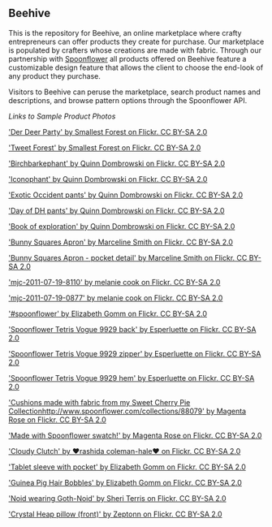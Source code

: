 ## Beehive

This is the repository for Beehive, an online marketplace where crafty entrepreneurs
can offer products they create for purchase. Our marketplace is populated by crafters
whose creations are made with fabric. Through our partnership with [Spoonflower](http://www.spoonflower.com/)
all products offered on Beehive feature a customizable design feature that allows the
client to choose the end-look of any product they purchase.

Visitors to Beehive can peruse the marketplace, search product names and descriptions,
and browse pattern options through the Spoonflower API.

_Links to Sample Product Photos_

['Der Deer Party' by Smallest Forest on Flickr. CC BY-SA 2.0](https://www.flickr.com/photos/book_wallah/15067431370/in/photolist-oXswpu-oXtdxo-n9DqJp-8DAqtM-9yyaje-h7W3nX-h7UzEx-h7UMHG-deNdC7-bSjpgH-8RVs6c-cib76u-943iji-cib9iE-dgtzJC-cib6m1-8yeooT-scSPpV-scSP6i-nUZD3W-at3eWQ-ceVM7s-asZCap-dsso1s-peVnrG-oXtdVs-qUukT2-ojvHR2-ohwSMS-dz2SpK-bY9kFb-7ZperL-dwPc8J-dwHFr8-84zAU8-5rZT9q-9iDLCE-eCSLbA-7UJStB-cib6wJ-bY935Y-74bECy-gyvmNj-9g4rz1-dgtzJ9-fdQbRF-cAkgQ5-88tPgx-bC6f3E-bHk3Nr/)

['Tweet Forest' by Smallest Forest on Flickr. CC BY-SA 2.0](https://www.flickr.com/photos/book_wallah/15253733182/in/photolist-peVnrG-oXtdVs-qUukT2-ojvHR2-ohwSMS-dz2SpK-bY9kFb-7ZperL-dwPc8J-dwHFr8-84zAU8-5rZT9q-9iDLCE-eCSLbA-7UJStB-cib6wJ-bY935Y-74bECy-gyvmNj-9g4rz1-dgtzJ9-fdQbRF-cAkgQ5-88tPgx-bC6f3E-bHk3Nr-cbMz8L-bQZVBZ-aehtzG-fcQdpq-ch1Fvf-mV6gHu-pYgCpE-camfyy-aPxGox-9wUfKd-9iADwz-9iADmF-8WdUyL-oZgih6-odtkHi-5U5Ap6-dgpbFV-cbhuVA-c9Ng41-dgpbEV-8VAwfU-8WcMaZ-8WfQrJ-8WcLsB/)

['Birchbarkephant' by Quinn Dombrowski on Flickr. CC BY-SA 2.0](https://www.flickr.com/photos/quinnanya/6504618177/in/photolist-aUMSng-azo6QA-eaSGuD-eaSGr8-8kCSYC-8ahoaX-e5gDjG-e5b1gt-9AWe4N-e9tthg-5s1EC7-8X3RhG-mUd4kB-bjSNFU-9ATkfT-9o58xH-8Svxyh-7QZYJy-daYNBB-p6o7aW-p6okge-p6ok6V-pnQPa7-dLH5Kt-poE4xw-8RYyCj-8VLdrP-zd8xyQ-bkRMku-8RVqbK-oEkWjB-8VUmfL-8VUko9-8Ssyfc-8SsxgD-pakupC-8W27pd-denntV-denmth-e91Whp-e97zRb-e6PMkA-e6J88D-e3c2sT-bcEoMk-aekgAK-aeo5hL-aeo5fA-aeo5bW-aekgr4)

['Iconophant' by Quinn Dombrowski on Flickr. CC BY-SA 2.0](https://www.flickr.com/photos/quinnanya/5646175954/in/photolist-9AW8ph-zxebnv-5U9X8y-8h54gh-e43dQ1-dWsEJS-pgJrRd-btUcwh-znqddq-cT5A49-f6ZrP7-asMU4D-fqYcoH-z87fqA-zdcAGX-zvAvtz-b1F6VR-dspnc4-f8BC6P-f5iAq8-dy5JiQ-b2yDRM-e8x8zx-bAgjH6-9z4ARU-5U5AjD-pgJr65-peJxaL-nx4t1v-e2BKQ4-8TtWd8-8TwXhh-86JKVa-86Jzht-86JqRP-86MBts-86JorK-86MwVh-86MwPE-86JkaT-86MwD5-fP9Wrr-aU3D7g-9ckKvd-e9ttwt-8VxuTz-8Vxujk-fEAj8K-e8Xq3t-e3WBnz)

['Exotic Occident pants' by Quinn Dombrowski on Flickr. CC BY-SA 2.0](https://www.flickr.com/photos/quinnanya/8628529747/in/photolist-e9tthg-5s1EC7-8X3RhG-mUd4kB-bjSNFU-9ATkfT-9o58xH-8Svxyh-7QZYJy-daYNBB-p6o7aW-p6okge-p6ok6V-pnQPa7-dLH5Kt-poE4xw-8RYyCj-8VLdrP-zd8xyQ-bkRMku-8RVqbK-oEkWjB-8VUmfL-8VUko9-8Ssyfc-8SsxgD-pakupC-8W27pd-denntV-denmth-e91Whp-e97zRb-e6PMkA-e6J88D-e3c2sT-bcEoMk-aekgAK-aeo5hL-aeo5fA-aeo5bW-aekgr4-aeo58U-aeo57G-aekgnp-aeo55f-pnSomD-e5YZLg-b1Fps6-8QLwje-poE4dJ)

['Day of DH pants' by Quinn Dombrowski on Flickr. CC BY-SA 2.0](https://www.flickr.com/photos/quinnanya/13717945725/in/photolist-e9tthg-5s1EC7-8X3RhG-mUd4kB-bjSNFU-9ATkfT-9o58xH-8Svxyh-7QZYJy-daYNBB-p6o7aW-p6okge-p6ok6V-pnQPa7-dLH5Kt-poE4xw-8RYyCj-8VLdrP-zd8xyQ-bkRMku-8RVqbK-oEkWjB-8VUmfL-8VUko9-8Ssyfc-8SsxgD-pakupC-8W27pd-denntV-denmth-e91Whp-e97zRb-e6PMkA-e6J88D-e3c2sT-bcEoMk-aekgAK-aeo5hL-aeo5fA-aeo5bW-aekgr4-aeo58U-aeo57G-aekgnp-aeo55f-pnSomD-e5YZLg-b1Fps6-8QLwje-poE4dJ/)

['Book of exploration' by Quinn Dombrowski on Flickr. CC BY-SA 2.0](https://www.flickr.com/photos/quinnanya/21972553092/in/photolist-ztD5wh-ztDaJS-8Sswst-zspoMo-bWBVEv-byLCdD-bkRKt5-byLBEH-byLBgg-aYferv-aYfdV6-rf7YB4-rUtqYF-sbM6GL-rSAsBr-e3X7ww-e3RtXt-e2k2Pa-bkRMtY-bkRMbs-bkRLRE-byLDmc-bkRLgS-byLCHv-byLCzp-bkRKjw-aYfdGk-aYfdvH-yxFx85-am5L1q-7QWGPr-7QZYKE-7QZWzh-yxPSmt-ztCSCh-6p96t4-6pdeV3-bcErWR-bpp6pn-bjdURD-bjdUxH-bjdUgK-bjdU24-bjdTKF-bjdBGv-popjtT-pkQDvo-oXZY1e-8VPfXs-7WM6uQ/)

['Bunny Squares Apron' by Marceline Smith on Flickr. CC BY-SA 2.0](https://www.flickr.com/photos/diskant/17187240152/in/photolist-sbM6GL-rSAsBr-e3X7ww-e3RtXt-e2k2Pa-bkRMtY-bkRMbs-bkRLRE-byLDmc-bkRLgS-byLCHv-byLCzp-bkRKjw-aYfdGk-aYfdvH-yxFx85-am5L1q-7QWGPr-7QZYKE-7QZWzh-yxPSmt-ztCSCh-6p96t4-6pdeV3-bcErWR-bpp6pn-bjdURD-bjdUxH-bjdUgK-bjdU24-bjdTKF-bjdBGv-popjtT-pkQDvo-oXZY1e-8VPfXs-7WM6uQ-7Vckpq-f7rxdv-eahtKj-e2ZUUQ-e2ZUwE-dvBqbu-8VLf26-8VLefX-8VLc9Z-8VPeKN-8VPeeL-8VLac6-8VL8xM)

['Bunny Squares Apron - pocket detail' by Marceline Smith on Flickr. CC BY-SA 2.0](https://www.flickr.com/photos/diskant/16981467327/in/photolist-sbM6GL-rSAsBr-e3X7ww-e3RtXt-e2k2Pa-bkRMtY-bkRMbs-bkRLRE-byLDmc-bkRLgS-byLCHv-byLCzp-bkRKjw-aYfdGk-aYfdvH-yxFx85-am5L1q-7QWGPr-7QZYKE-7QZWzh-yxPSmt-ztCSCh-6p96t4-6pdeV3-bcErWR-bpp6pn-bjdURD-bjdUxH-bjdUgK-bjdU24-bjdTKF-bjdBGv-popjtT-pkQDvo-oXZY1e-8VPfXs-7WM6uQ-7Vckpq-f7rxdv-eahtKj-e2ZUUQ-e2ZUwE-dvBqbu-8VLf26-8VLefX-8VLc9Z-8VPeKN-8VPeeL-8VLac6-8VL8xM/)

['mjc-2011-07-19-8110' by melanie cook on Flickr. CC BY-SA 2.0](https://www.flickr.com/photos/wiccked/5956777607/in/photolist-a5o3sc-a5qUDN-6QZGyV-6R4KtN-6R4Kr5-6R4Kkw-6QZGmp-8yhrXh-8yhrxy-8yhrqu-8yeojz-8yeKKe-eWkJy9-oPjVo4-ozoFdt-oY46cr-oVrcDU-otFxzL-oznKxV-8zNqM6-pXVzxE-eR4YtV-oE6Nmy-owQBNQ-eWkLXo-eWkLQo-db1Z7Q-pXVmXQ-ozoDoX-db1Z6o-7z1iEc-oE6QLy-d8XCpq-8NJkpr-mSt3Ne-8vUebU-egQU9F-db1Z9L-db1Xjz-i8aZQs-6rTu8f-eR5pWh-77K1Zc-i3psGi-4YhNiu-bPGrgK-d8Cewh-i3qtKM-e3c27A-5Kszjm)

['mjc-2011-07-19-0877' by melanie cook on Flickr. CC BY-SA 2.0](https://www.flickr.com/photos/wiccked/5957336704/in/photolist-a5o3sc-a5qUDN-6QZGyV-6R4KtN-6R4Kr5-6R4Kkw-6QZGmp-8yhrXh-8yhrxy-8yhrqu-8yeojz-8yeKKe-eWkJy9-oPjVo4-ozoFdt-oY46cr-oVrcDU-otFxzL-oznKxV-8zNqM6-pXVzxE-eR4YtV-oE6Nmy-owQBNQ-eWkLXo-eWkLQo-db1Z7Q-pXVmXQ-ozoDoX-db1Z6o-7z1iEc-oE6QLy-d8XCpq-8NJkpr-mSt3Ne-8vUebU-egQU9F-db1Z9L-db1Xjz-i8aZQs-6rTu8f-eR5pWh-77K1Zc-i3psGi-4YhNiu-bPGrgK-d8Cewh-i3qtKM-e3c27A-5Kszjm/)

['#spoonflower' by Elizabeth Gomm on Flickr. CC BY-SA 2.0](https://www.flickr.com/photos/ebygomm/15729066728/in/photolist-pXVzxE-eR4YtV-oE6Nmy-owQBNQ-eWkLXo-eWkLQo-db1Z7Q-pXVmXQ-ozoDoX-db1Z6o-7z1iEc-oE6QLy-d8XCpq-8NJkpr-mSt3Ne-8vUebU-egQU9F-db1Z9L-db1Xjz-i8aZQs-6rTu8f-eR5pWh-77K1Zc-i3psGi-4YhNiu-bPGrgK-d8Cewh-i3qtKM-e3c27A-5Kszjm-pTybmA-vGDLib-g5hMDH-KTCtN-hxoJqY-nUApWn-jGsBLY-dm25aA-aCQZvg-dWKzLq-7zTGUd-dWZCVP-dX6iVW-8CAreA-xTHAym-5Kokdx-dGXa9P-8CxjUa-xnSEg3-98wUv9)

['Spoonflower Tetris Vogue 9929 back' by Esperluette on Flickr. CC BY-SA 2.0](https://www.flickr.com/photos/esperbot/9120059032/in/photolist-w2ffFW-rxFw2q-AfJdZ5-8feGXR-8CAr59-8Cxjdz-8T2c3y-eTHkMZ-eTUGUh-eTUFP7-d8XD63-eTUKnA-eTUJg9-eTVoJW-fbNdcy-cuiLqU-oU8jJv-ut4Y9M-dX5iuV-dza88u-ubsoKm-wEQsEj-vosJVn-xkS9qF-oC67wu-pJ2rk5-eTURUW-osSbX2-vXZtHo-9t7hoR-vjRsdU-e1nqUw-e18CZJ-pFo8qi-8YcHF3-7XoFhr-eWkNCy-eW9pui-eW9pjc-eW9p2i-eW9oN2-eWkMAf-eW9oqP-eWkMk5-eWkM7Y-eW9nFn-eW9ntR-eWkLoj-eWkLgs-eWkL9h)

['Spoonflower Tetris Vogue 9929 zipper' by Esperluette on Flickr. CC BY-SA 2.0](https://www.flickr.com/photos/esperbot/9120062696/in/photolist-w2ffFW-rxFw2q-AfJdZ5-8feGXR-8CAr59-8Cxjdz-8T2c3y-eTHkMZ-eTUGUh-eTUFP7-d8XD63-eTUKnA-eTUJg9-eTVoJW-fbNdcy-cuiLqU-oU8jJv-ut4Y9M-dX5iuV-dza88u-ubsoKm-wEQsEj-vosJVn-xkS9qF-oC67wu-pJ2rk5-eTURUW-osSbX2-vXZtHo-9t7hoR-vjRsdU-e1nqUw-e18CZJ-pFo8qi-8YcHF3-7XoFhr-eWkNCy-eW9pui-eW9pjc-eW9p2i-eW9oN2-eWkMAf-eW9oqP-eWkMk5-eWkM7Y-eW9nFn-eW9ntR-eWkLoj-eWkLgs-eWkL9h/)

['Spoonflower Tetris Vogue 9929 hem' by Esperluette on Flickr. CC BY-SA 2.0](https://www.flickr.com/photos/esperbot/9117845455/in/photolist-w2ffFW-rxFw2q-AfJdZ5-8feGXR-8CAr59-8Cxjdz-8T2c3y-eTHkMZ-eTUGUh-eTUFP7-d8XD63-eTUKnA-eTUJg9-eTVoJW-fbNdcy-cuiLqU-oU8jJv-ut4Y9M-dX5iuV-dza88u-ubsoKm-wEQsEj-vosJVn-xkS9qF-oC67wu-pJ2rk5-eTURUW-osSbX2-vXZtHo-9t7hoR-vjRsdU-e1nqUw-e18CZJ-pFo8qi-8YcHF3-7XoFhr-eWkNCy-eW9pui-eW9pjc-eW9p2i-eW9oN2-eWkMAf-eW9oqP-eWkMk5-eWkM7Y-eW9nFn-eW9ntR-eWkLoj-eWkLgs-eWkL9h/)

['Cushions made with fabric from my Sweet Cherry Pie Collectionhttp://www.spoonflower.com/collections/88079' by Magenta Rose on Flickr. CC BY-SA 2.0](https://www.flickr.com/photos/magentarose-uk/14434381703/in/photolist-nZvYN4-8zL499-ehZykR-8yC1q1-zkSfnC-pSTEcF-4WrveN-4WngaV-6xnKNq-j3mY89-9HoCSC-b7hakM-6Riovc-9HoCJY-4Wnh3Z-6iSr39-6iuciE-dtGiTe-bHdZpv-8XnGje-d9uXQq-d9uXSY-9HoCMo-adDpet-7jskxP-aqTJUu-8aef5J-dqc6DB-h6cHCH-8Me999-82T1nq-vXEa2k-9MckJ1-7QSRZJ-bPZxwt-bPZxoB-bPZwTa-bB5UnU-6aCz9a-8NgUhJ-jbQeGq-m9mrym-aeqAsE-e2k1MT-bRvg8V-9o1kbM-6aGJn1-9HkLov-9F3Lnm-iNC5xj)

['Made with Spoonflower swatch!' by Magenta Rose on Flickr. CC BY-SA 2.0](https://www.flickr.com/photos/magentarose-uk/15672109685/in/photolist-pSTEcF-4WrveN-4WngaV-6xnKNq-j3mY89-9HoCSC-b7hakM-6Riovc-9HoCJY-4Wnh3Z-6iSr39-6iuciE-dtGiTe-bHdZpv-8XnGje-d9uXQq-d9uXSY-9HoCMo-adDpet-7jskxP-aqTJUu-8aef5J-dqc6DB-h6cHCH-8Me999-82T1nq-vXEa2k-9MckJ1-7QSRZJ-bPZxwt-bPZxoB-bPZwTa-bB5UnU-6aCz9a-8NgUhJ-jbQeGq-m9mrym-aeqAsE-e2k1MT-bRvg8V-9o1kbM-6aGJn1-9HkLov-9F3Lnm-iNC5xj-e2qDLA-rz1RHN-nhXko5-54Lsar-otg9py)

['Cloudy Clutch' by ♥rashida coleman-hale♥ on Flickr. CC BY-SA 2.0](https://www.flickr.com/photos/iheartlinen/7972464148/in/photolist-d9uXQq-d9uXSY-9HoCMo-adDpet-7jskxP-aqTJUu-8aef5J-dqc6DB-h6cHCH-8Me999-82T1nq-vXEa2k-9MckJ1-7QSRZJ-bPZxwt-bPZxoB-bPZwTa-bB5UnU-6aCz9a-8NgUhJ-jbQeGq-m9mrym-aeqAsE-e2k1MT-bRvg8V-9o1kbM-6aGJn1-9HkLov-9F3Lnm-iNC5xj-e2qDLA-rz1RHN-nhXko5-54Lsar-otg9py-osi5ra-6iubBf-aeqAsG-8TTiR6-roC86s-oZgvTQ-g6YUGM-cPAUno-8XqLc7-dBuBBY-53scx7-7pAJz8-aYfeW2-bQ2mq4-ib2MAf)

['Tablet sleeve with pocket' by Elizabeth Gomm on Flickr. CC BY-SA 2.0](https://www.flickr.com/photos/ebygomm/13221655544/in/photolist-m9mrym-aeqAsE-e2k1MT-bRvg8V-9o1kbM-6aGJn1-9HkLov-9F3Lnm-iNC5xj-e2qDLA-rz1RHN-nhXko5-54Lsar-otg9py-osi5ra-6iubBf-aeqAsG-8TTiR6-roC86s-oZgvTQ-g6YUGM-cPAUno-8XqLc7-dBuBBY-53scx7-7pAJz8-aYfeW2-bQ2mq4-ib2MAf-6aGJsd-6aGJfs-pcVrtf-eFwB6X-d9uXVs-kRpxSP-nASCgV-nV1sDN-iNy6Mk-i8tfMD-j3oNPC-j3mfhe-iNy6Tc-73VqNX-egyWTn-c454Kb-hqcUyE-cWGUF5-ezN1Pb-9HkLhk-mV5nuH)

['Guinea Pig Hair Bobbles' by Elizabeth Gomm on Flickr. CC BY-SA 2.0](https://www.flickr.com/photos/ebygomm/8979952773/in/photolist-eFwB6X-d9uXVs-kRpxSP-nASCgV-nV1sDN-iNy6Mk-i8tfMD-j3oNPC-j3mfhe-iNy6Tc-73VqNX-egyWTn-c454Kb-hqcUyE-cWGUF5-ezN1Pb-9HkLhk-mV5nuH-pHZ4Sd-p4AUUG-oxnWAK-8yep7i-nCEFrW-bAgjxF-oHkxtp-oaqskW-8B4zF1-8aCHEU-oByJom-ePTtcu-foEQjY-ozKC3V-oj6NmH-pHWcCt-bB7moW-os8t9S-osnf6q-osi5sx-ob5LAi-pAVAHy-nFeVgk-e7BM2w-nURLVV-cjfUGL-5LeBR3-of7S8J-5c1cFL-8XnGix-jmb9pY-pHUChp)

['Noid wearing Goth-Noid' by Sheri Terris on Flickr. CC BY-SA 2.0](https://www.flickr.com/photos/crestedcrazy/4991273346/in/photolist-8B4zF1-8aCHEU-oByJom-ePTtcu-foEQjY-ozKC3V-oj6NmH-pHWcCt-bB7moW-os8t9S-osnf6q-osi5sx-ob5LAi-pAVAHy-nFeVgk-e7BM2w-nURLVV-cjfUGL-5LeBR3-of7S8J-5c1cFL-8XnGix-jmb9pY-pHUChp-a9zGci-ofUmtt-bHk3En-cwa9N3-btTSD9-q1x36w-ex99uj-8WaSba-pJ1LBB-cnarZE-eeqU6c-8JFZC1-c2L29o-kmZD3A-7TsHXR-oxB7HH-rbGASq-eewCNh-eeqUdz-eewCFj-g7TCRR-hmkv3P-hmn3TD-eSj3i2-gZGDub-5U5Are)

['Crystal Heap pillow (front)' by Zeptonn on Flickr. CC BY-SA 2.0](https://www.flickr.com/photos/zeptonn/4088642529/in/photolist-7eimYH-8XqLcE-cib8mU-nURVcp-8WzWxi-dtMSkw-dThYRZ-7pAJyK-cuuS7U-cuuS4b-cuuS19-cuuRVN-cuuRR9-cuuRM7-cuuRHo-5iCoBf-pYjP8C-e2Vk34-cPAUbU-7pAJyV-cnax5j-d5LKYC-gapVcz-e8x8qF-73WyRf-ceVKM3-dgpbFn-os9z56-peXnq8-oXs9wa-jJee1m-7DChjo-n3ZhCR-jy8W2J-6hjVK8-awEZqY-9uE8XT-9uH811-oFxJvw-86JnDV-aioSDn-9U7y97-pcVriW-oPYZ1Q-eahtXh-6j7m3Q-8azpE6-9cHvyH-8aq9YD-fCNi8x)
